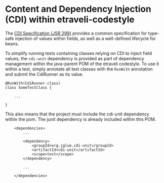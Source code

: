 # Content and Dependency Injection (CDI) within etraveli-codestyle

The [CDI Specification (JSR 299)](cdi_spec_jsr_299.pdf) provides a common
specification for type-safe injection of values within fields, as well 
as a well-defined lifecycle for beans. 

To simplify running tests containing classes relying on CDI to inject
field values, the `cdi-unit` dependency is provided as part of dependency
management within the java-parent POM of the etraveli codestyle. To use it
within a test, simply annotate all test classes with the `RunWith` annotation
and submit the CdiRunner as its value.

    @RunWith(CdiRunner.class)
    class SomeTestClass {
    
        ...
         
    }

This also means that the project must include the cdi-unit dependency within the pom.
The junit dependency is already included within this POM. 

        <dependencies>
            ...
            
            <dependency>
                <groupId>org.jglue.cdi-unit</groupId>
                <artifactId>cdi-unit</artifactId>
                <scope>test</scope>
            </dependency>
            
            ...
            
        </dependencies>    